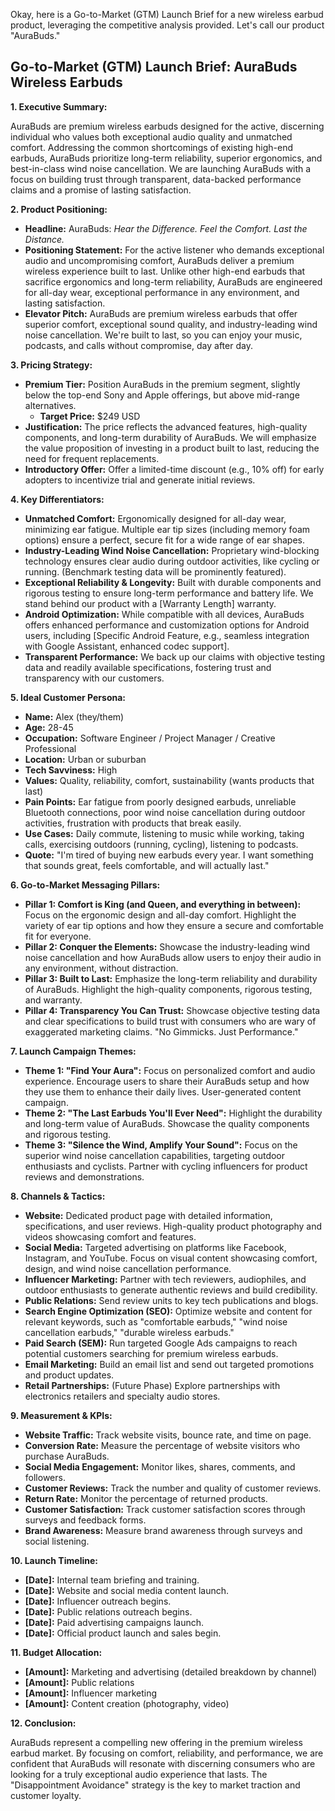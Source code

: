 Okay, here is a Go-to-Market (GTM) Launch Brief for a new wireless earbud product, leveraging the competitive analysis provided.  Let's call our product "AuraBuds."

## Go-to-Market (GTM) Launch Brief: AuraBuds Wireless Earbuds

**1. Executive Summary:**

AuraBuds are premium wireless earbuds designed for the active, discerning individual who values both exceptional audio quality and unmatched comfort. Addressing the common shortcomings of existing high-end earbuds, AuraBuds prioritize long-term reliability, superior ergonomics, and best-in-class wind noise cancellation. We are launching AuraBuds with a focus on building trust through transparent, data-backed performance claims and a promise of lasting satisfaction.

**2. Product Positioning:**

*   **Headline:**  AuraBuds:  *Hear the Difference. Feel the Comfort. Last the Distance.*
*   **Positioning Statement:**  For the active listener who demands exceptional audio and uncompromising comfort, AuraBuds deliver a premium wireless experience built to last.  Unlike other high-end earbuds that sacrifice ergonomics and long-term reliability, AuraBuds are engineered for all-day wear, exceptional performance in any environment, and lasting satisfaction.
*   **Elevator Pitch:**  AuraBuds are premium wireless earbuds that offer superior comfort, exceptional sound quality, and industry-leading wind noise cancellation. We're built to last, so you can enjoy your music, podcasts, and calls without compromise, day after day.

**3. Pricing Strategy:**

*   **Premium Tier:** Position AuraBuds in the premium segment, slightly below the top-end Sony and Apple offerings, but above mid-range alternatives.
    *   **Target Price:**  $249 USD
*   **Justification:**  The price reflects the advanced features, high-quality components, and long-term durability of AuraBuds. We will emphasize the value proposition of investing in a product built to last, reducing the need for frequent replacements.
*   **Introductory Offer:** Offer a limited-time discount (e.g., 10% off) for early adopters to incentivize trial and generate initial reviews.

**4. Key Differentiators:**

*   **Unmatched Comfort:**  Ergonomically designed for all-day wear, minimizing ear fatigue.  Multiple ear tip sizes (including memory foam options) ensure a perfect, secure fit for a wide range of ear shapes.
*   **Industry-Leading Wind Noise Cancellation:**  Proprietary wind-blocking technology ensures clear audio during outdoor activities, like cycling or running.  (Benchmark testing data will be prominently featured).
*   **Exceptional Reliability & Longevity:**  Built with durable components and rigorous testing to ensure long-term performance and battery life.  We stand behind our product with a [Warranty Length] warranty.
*   **Android Optimization:** While compatible with all devices, AuraBuds offers enhanced performance and customization options for Android users, including [Specific Android Feature, e.g., seamless integration with Google Assistant, enhanced codec support].
*   **Transparent Performance:**  We back up our claims with objective testing data and readily available specifications, fostering trust and transparency with our customers.

**5. Ideal Customer Persona:**

*   **Name:**  Alex (they/them)
*   **Age:**  28-45
*   **Occupation:**  Software Engineer / Project Manager / Creative Professional
*   **Location:**  Urban or suburban
*   **Tech Savviness:**  High
*   **Values:**  Quality, reliability, comfort, sustainability (wants products that last)
*   **Pain Points:**  Ear fatigue from poorly designed earbuds, unreliable Bluetooth connections, poor wind noise cancellation during outdoor activities, frustration with products that break easily.
*   **Use Cases:**  Daily commute, listening to music while working, taking calls, exercising outdoors (running, cycling), listening to podcasts.
*   **Quote:**  "I'm tired of buying new earbuds every year. I want something that sounds great, feels comfortable, and will actually last."

**6. Go-to-Market Messaging Pillars:**

*   **Pillar 1: Comfort is King (and Queen, and everything in between):** Focus on the ergonomic design and all-day comfort. Highlight the variety of ear tip options and how they ensure a secure and comfortable fit for everyone.
*   **Pillar 2: Conquer the Elements:** Showcase the industry-leading wind noise cancellation and how AuraBuds allow users to enjoy their audio in any environment, without distraction.
*   **Pillar 3: Built to Last:** Emphasize the long-term reliability and durability of AuraBuds.  Highlight the high-quality components, rigorous testing, and warranty.
*   **Pillar 4: Transparency You Can Trust:**  Showcase objective testing data and clear specifications to build trust with consumers who are wary of exaggerated marketing claims.  "No Gimmicks.  Just Performance."

**7. Launch Campaign Themes:**

*   **Theme 1:  "Find Your Aura":**  Focus on personalized comfort and audio experience.  Encourage users to share their AuraBuds setup and how they use them to enhance their daily lives.  User-generated content campaign.
*   **Theme 2: "The Last Earbuds You'll Ever Need":**  Highlight the durability and long-term value of AuraBuds.  Showcase the quality components and rigorous testing.
*   **Theme 3: "Silence the Wind, Amplify Your Sound":**  Focus on the superior wind noise cancellation capabilities, targeting outdoor enthusiasts and cyclists.  Partner with cycling influencers for product reviews and demonstrations.

**8. Channels & Tactics:**

*   **Website:** Dedicated product page with detailed information, specifications, and user reviews.  High-quality product photography and videos showcasing comfort and features.
*   **Social Media:** Targeted advertising on platforms like Facebook, Instagram, and YouTube.  Focus on visual content showcasing comfort, design, and wind noise cancellation performance.
*   **Influencer Marketing:** Partner with tech reviewers, audiophiles, and outdoor enthusiasts to generate authentic reviews and build credibility.
*   **Public Relations:**  Send review units to key tech publications and blogs.
*   **Search Engine Optimization (SEO):**  Optimize website and content for relevant keywords, such as "comfortable earbuds," "wind noise cancellation earbuds," "durable wireless earbuds."
*   **Paid Search (SEM):**  Run targeted Google Ads campaigns to reach potential customers searching for premium wireless earbuds.
*   **Email Marketing:**  Build an email list and send out targeted promotions and product updates.
*   **Retail Partnerships:** (Future Phase) Explore partnerships with electronics retailers and specialty audio stores.

**9. Measurement & KPIs:**

*   **Website Traffic:** Track website visits, bounce rate, and time on page.
*   **Conversion Rate:** Measure the percentage of website visitors who purchase AuraBuds.
*   **Social Media Engagement:** Monitor likes, shares, comments, and followers.
*   **Customer Reviews:** Track the number and quality of customer reviews.
*   **Return Rate:** Monitor the percentage of returned products.
*   **Customer Satisfaction:** Track customer satisfaction scores through surveys and feedback forms.
*   **Brand Awareness:** Measure brand awareness through surveys and social listening.

**10. Launch Timeline:**

*   **[Date]:** Internal team briefing and training.
*   **[Date]:** Website and social media content launch.
*   **[Date]:** Influencer outreach begins.
*   **[Date]:** Public relations outreach begins.
*   **[Date]:**  Paid advertising campaigns launch.
*   **[Date]:** Official product launch and sales begin.

**11. Budget Allocation:**

*   **[Amount]:** Marketing and advertising (detailed breakdown by channel)
*   **[Amount]:** Public relations
*   **[Amount]:** Influencer marketing
*   **[Amount]:** Content creation (photography, video)

**12. Conclusion:**

AuraBuds represent a compelling new offering in the premium wireless earbud market. By focusing on comfort, reliability, and performance, we are confident that AuraBuds will resonate with discerning consumers who are looking for a truly exceptional audio experience that lasts. The "Disappointment Avoidance" strategy is the key to market traction and customer loyalty.